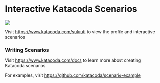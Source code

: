 # Interactive Katacoda Scenarios

[![](http://shields.katacoda.com/katacoda/sukruti/count.svg)](https://www.katacoda.com/sukruti "Get your profile on Katacoda.com")

Visit https://www.katacoda.com/sukruti to view the profile and interactive scenarios

### Writing Scenarios
Visit https://www.katacoda.com/docs to learn more about creating Katacoda scenarios

For examples, visit https://github.com/katacoda/scenario-example
